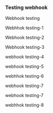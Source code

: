 ### Testing webhook

Webhook testing

Webhhok testing-1

Webhook testing-2

Webhook testing-3

webhook testing-4

webhook testing-5

webhhok testing-6

webhook testing-7


webhook testing-7

webhhok testing-8
